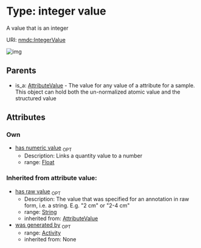 
# Type: integer value


A value that is an integer

URI: [nmdc:IntegerValue](https://microbiomedata/meta/IntegerValue)


![img](http://yuml.me/diagram/nofunky;dir:TB/class/[Activity]<was%20generated%20by(i)%200..1-%20[IntegerValue&#124;has_numeric_value:float%20%3F;has_raw_value(i):string%20%3F],%20[AttributeValue]^-[IntegerValue])

## Parents

 *  is_a: [AttributeValue](AttributeValue.md) - The value for any value of a attribute for a sample. This object can hold both the un-normalized atomic value and the structured value

## Attributes


### Own

 * [has numeric value](has_numeric_value.md)  <sub>OPT</sub>
    * Description: Links a quantity value to a number
    * range: [Float](types/Float.md)

### Inherited from attribute value:

 * [has raw value](has_raw_value.md)  <sub>OPT</sub>
    * Description: The value that was specified for an annotation in raw form, i.e. a string. E.g. "2 cm" or "2-4 cm"
    * range: [String](types/String.md)
    * inherited from: [AttributeValue](AttributeValue.md)
 * [was generated by](was_generated_by.md)  <sub>OPT</sub>
    * range: [Activity](Activity.md)
    * inherited from: None
